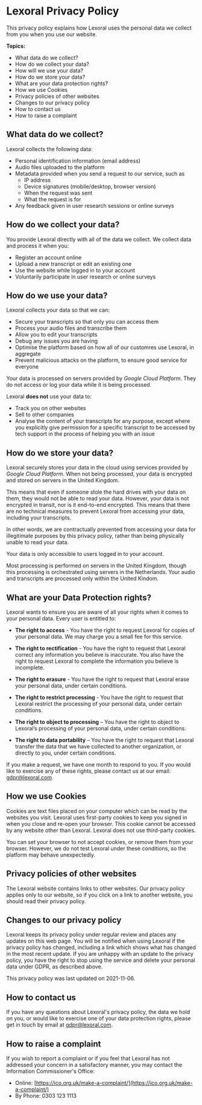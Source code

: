 # Lexoral Privacy Policy

This privacy policy explains how Lexoral uses the personal data we collect from you when you use our website.

**Topics:**

- What data do we collect?
- How do we collect your data?
- How will we use your data?
- How do we store your data?
- What are your data protection rights?
- How we use Cookies
- Privacy policies of other websites
- Changes to our privacy policy
- How to contact us
- How to raise a complaint

## What data do we collect?

Lexoral collects the following data:

- Personal identification information (email address)
- Audio files uploaded to the platform
- Metadata provided when you send a request to our service, such as
  - IP address
  - Device signatures (mobile/desktop, browser version)
  - When the request was sent
  - What the request is for
- Any feedback given in user research sessions or online surveys

## How do we collect your data?

You provide Lexoral directly with all of the data we collect. We collect data and process it when you:

- Register an account online
- Upload a new transcript or edit an existing one
- Use the website while logged in to your account
- Voluntarily participate in user research or online surveys

## How do we use your data?

Lexoral collects your data so that we can:

- Secure your transcripts so that only you can access them
- Process your audio files and transcribe them
- Allow you to edit your transcripts
- Debug any issues you are having
- Optimise the platform based on how all of our customres use Lexoral, in aggregate
- Prevent malicious attacks on the platform, to ensure good service for everyone

Your data is processed on servers provided by *Google Cloud Platform*. They do not access or log your data while it is being processed.

Lexoral **does not** use your data to:

- Track you on other websites
- Sell to other companies
- Analyse the content of your transcripts for any purpose, except where you explicitly give permission for a specific transcript to be accessed by tech support in the process of helping you with an issue

## How do we store your data?

Lexoral securely stores your data in the cloud using services provided by *Google Cloud Platform*. When not being processed, your data is encrypted and stored on servers in the United Kingdom.

This means that even if someone stole the hard drives with your data on them, they would not be able to read your data. However, your data is not encrypted in transit, nor is it end-to-end encrypted. This means that there are no technical measures to prevent Lexoral from accessing your data, including your transcripts.

In other words, we are contractually prevented from accessing your data for illegitimate purposes by this privacy policy, rather than being physically unable to read your data.

Your data is only accessible to users logged in to your account.

Most processing is performed on servers in the United Kingdom, though this processing is orchestrated using servers in the Netherlands. Your audio and transcripts are processed only within the United Kindom.

## What are your Data Protection rights?

Lexoral wants to ensure you are aware of all your rights when it comes to your personal data. Every user is entitled to:

- **The right to access** - You have the right to request Lexoral for copies of your personal data. We may charge you a small fee for this service.

- **The right to rectification** - You have the right to request that Lexoral correct any information you believe is inaccurate. You also have the right to request Lexoral to complete the information you believe is incomplete.

- **The right to erasure** - You have the right to request that Lexoral erase your personal data, under certain conditions.

- **The right to restrict processing** - You have the right to request that Lexoral restrict the processing of your personal data, under certain conditions.

- **The right to object to processing** – You have the right to object to Lexoral’s processing of your personal data, under certain conditions.

- **The right to data portability** – You have the right to request that Lexoral transfer the data that we have collected to another organization, or directly to you, under certain conditions.

If you make a request, we have one month to respond to you. If you would like to exercise any of these rights, please contact us at our email: [gdpr@lexoral.com](mailto:gdpr@lexoral.com).

## How we use Cookies

Cookies are text files placed on your computer which can be read by the websites you visit. Lexoral uses first-party cookies to keep you signed in when you close and re-open your browser. This cookie cannot be accessed by any website other than Lexoral. Lexoral does not use third-party cookies.

You can set your browser to not accept cookies, or remove them from your browser. However, we do not test Lexoral under these conditions, so the platform may behave unexpectedly.

## Privacy policies of other websites

The Lexoral website contains links to other websites. Our privacy policy applies only to our website, so if you click on a link to another website, you should read their privacy policy.

## Changes to our privacy policy

Lexoral keeps its privacy policy under regular review and places any updates on this web page. You will be notified when using Lexoral if the privacy policy has changed, including a link which shows what has changed in the most recent update. If you are unhappy with an update to the privacy policy, you have the right to stop using the service and delete your personal data under GDPR, as described above.

This privacy policy was last updated on 2021-11-06.

## How to contact us

If you have any questions about Lexoral's privacy policy, the data we hold on you, or would like to exercise one of your data protection rights, please get in touch by email at [gdpr@lexoral.com](mailto:gdpr@lexoral.com).

## How to raise a complaint

If you wish to report a complaint or if you feel that Lexoral has not addressed your concern in a satisfactory manner, you may contact the Information Commissioner's Office:

- Online: [https://ico.org.uk/make-a-complaint/](https://ico.org.uk/make-a-complaint/)
- By Phone: 0303 123 1113
